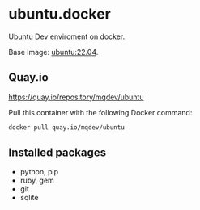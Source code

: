 # ubuntu.docker

Ubuntu Dev enviroment on docker.

Base image: [ubuntu:22.04](https://hub.docker.com/_/ubuntu). 


## Quay.io
https://quay.io/repository/mqdev/ubuntu


Pull this container with the following Docker command:
```bash
docker pull quay.io/mqdev/ubuntu
```

## Installed packages
* python, pip
* ruby, gem
* git 
* sqlite
